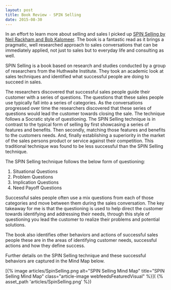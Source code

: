 ```yaml
---
layout: post
title: Book Review - SPIN Selling
date: 2015-08-30
---
```


In an effort to learn more about selling and sales I picked up [SPIN Selling by
Neil Rackham and Bob
Kalomeer](http://amzn.to/2eau5gr). The
book is a fantastic read as it brings a pragmatic, well researched approach to
sales conversations that can be immediately applied, not just to sales but to
everyday life and consulting as well.

<!--more-->

SPIN Selling is a book based on research and studies conducted by a group of
researchers from the Huthwaite Institute. They took an academic look at sales
techniques and identified what successful people are doing to succeed in sales.

The researchers discovered that successful sales people guide their customer
with a series of questions. The questions that these sales people use
typically fall into a series of categories. As the conversations progressed
over time the researchers discovered that these series of questions would lead
the customer towards closing the sale. The technique follows a Socratic style
of questioning. The SPIN Selling technique is in contrast to the typical form
of selling by first showcasing a series of features and benefits. Then
secondly, matching those features and benefits to the customers needs. And,
finally establishing a superiority in the market of the sales persons product
or service against their competition. This traditional technique was found to
be less successful than the SPIN Selling technique.

The SPIN Selling technique follows the below form of questioning:

1. Situational Questions
1. Problem Questions
1. Implication Questions
1. Need Payoff Questions

Successful sales people often use a mix questions from each of those categories
and move between them during the sales conversation. The key takeaway for me is
that the questioning is used to help direct the customer towards identifying
and addressing their needs, through this style of questioning you lead the
customer to realize their problems and potential solutions.

The book also identifies other behaviors and actions of successful sales
people these are in the areas of identifying customer needs, successful actions
and how they define success.

Further details on the SPIN Selling technique and these successful behaviors
are captured in the Mind Map below.

[{% image articles/SpinSelling.png alt="SPIN Selling Mind Map" title="SPIN Selling Mind Map" class="article-image webfeedsFeaturedVisual" %}](
{% asset_path 'articles/SpinSelling.png' %})
